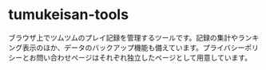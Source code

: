 # tumukeisan-tools

ブラウザ上でツムツムのプレイ記録を管理するツールです。記録の集計やランキング表示のほか、データのバックアップ機能も備えています。プライバシーポリシーとお問い合わせページはそれぞれ独立したページとして用意しています。
